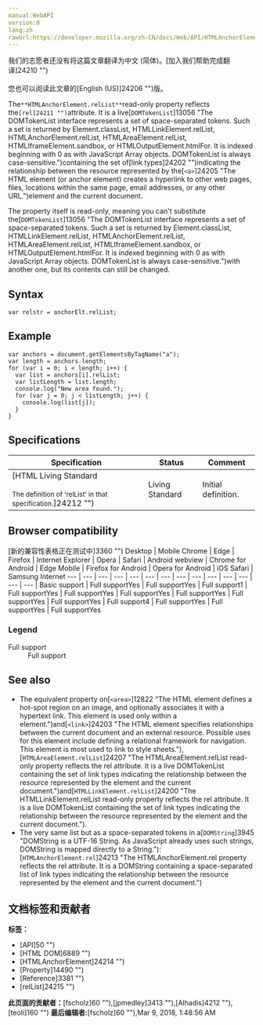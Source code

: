 ```yaml
---
manual:WebAPI
version:0
lang:zh
rawUrl:https://developer.mozilla.org/zh-CN/docs/Web/API/HTMLAnchorElement/relList
---
```




<bdi>我们的志愿者还没有将这篇文章翻译为<bdi>中文 (简体)</bdi>。[加入我们帮助完成翻译]24210 "")<br></br>您也可以阅读此文章的[English (US)]24206 "")版。</bdi>






The`**HTMLAnchorElement.relList**`read-only property reflects the`[rel]24211 "")`attribute. It is a live[`DOMTokenList`]13056 "The DOMTokenList interface represents a set of space-separated tokens. Such a set is returned by Element.classList, HTMLLinkElement.relList, HTMLAnchorElement.relList, HTMLAreaElement.relList, HTMLIframeElement.sandbox, or HTMLOutputElement.htmlFor. It is indexed beginning with 0 as with JavaScript Array objects. DOMTokenList is always case-sensitive.")containing the set of[link types]24202 "")indicating the relationship between the resource represented by the[`<a>`]24205 "The HTML <a> element (or anchor element) creates a hyperlink to other web pages, files, locations within the same page, email addresses, or any other URL.")element and the current document.



The property itself is read-only, meaning you can&#39;t substitute the[`DOMTokenList`]13056 "The DOMTokenList interface represents a set of space-separated tokens. Such a set is returned by Element.classList, HTMLLinkElement.relList, HTMLAnchorElement.relList, HTMLAreaElement.relList, HTMLIframeElement.sandbox, or HTMLOutputElement.htmlFor. It is indexed beginning with 0 as with JavaScript Array objects. DOMTokenList is always case-sensitive.")with another one, but its contents can still be changed.


## Syntax<a name="Syntax"></a>

```
var relstr = anchorElt.relList;

```

## Example<a name="Specifications"></a>

```
var anchors = document.getElementsByTagName("a");
var length = anchors.length;
for (var i = 0; i < length; i++) {
  var list = anchors[i].relList;
  var listLength = list.length;
  console.log("New area found.");
  for (var j = 0; j < listLength; j++) {
    console.log(list[j]);
  }
}
```

## Specifications<a name="Specifications"></a>
Specification | Status | Comment 
 ---  |  ---  |  ---  | 
[HTML Living Standard<br></br><small>The definition of &#39;relList&#39; in that specification.</small>]24212 "") | Living Standard | Initial definition. 


## Browser compatibility<a name="Browser_compatibility"></a>
[新的兼容性表格正在测试中<i></i>]3360 "")
<abbr>Desktop<i></i></abbr> | <abbr>Mobile<i></i></abbr> 
<abbr>Chrome<i></i></abbr> | <abbr>Edge<i></i></abbr> | <abbr>Firefox<i></i></abbr> | <abbr>Internet Explorer<i></i></abbr> | <abbr>Opera<i></i></abbr> | <abbr>Safari<i></i></abbr> | <abbr>Android webview<i></i></abbr> | <abbr>Chrome for Android<i></i></abbr> | <abbr>Edge Mobile<i></i></abbr> | <abbr>Firefox for Android<i></i></abbr> | <abbr>Opera for Android<i></i></abbr> | <abbr>iOS Safari<i></i></abbr> | <abbr>Samsung Internet<i></i></abbr> 
 ---  |  ---  |  ---  |  ---  |  ---  |  ---  |  ---  |  ---  |  ---  |  ---  |  ---  |  ---  |  ---  |  ---  | 
Basic support | <abbr>Full support</abbr>Yes | <abbr>Full support</abbr>Yes | <abbr>Full support</abbr>1 | <abbr>Full support</abbr>Yes | <abbr>Full support</abbr>Yes | <abbr>Full support</abbr>Yes | <abbr>Full support</abbr>Yes | <abbr>Full support</abbr>Yes | <abbr>Full support</abbr>Yes | <abbr>Full support</abbr>4 | <abbr>Full support</abbr>Yes | <abbr>Full support</abbr>Yes | <abbr>Full support</abbr>Yes 


### Legend<a name="Legend"></a>
<dl><dt id=''><abbr>Full support</abbr></dt><dd>Full support</dd></dl>


## See also<a name="See_also"></a>

* The equivalent property on[`<area>`]12822 "The HTML <area> element defines a hot-spot region on an image, and optionally associates it with a hypertext link. This element is used only within a <map> element.")and[`<link>`]24203 "The HTML <link> element specifies relationships between the current document and an external resource. Possible uses for this element include defining a relational framework for navigation. This element is most used to link to style sheets."),[`HTMLAreaElement.relList`]24207 "The HTMLAreaElement.relList read-only property reflects the rel attribute. It is a live DOMTokenList containing the set of link types indicating the relationship between the resource represented by the <area> element and the current document.")and[`HTMLLinkElement.relList`]24200 "The HTMLLinkElement.relList read-only property reflects the rel attribute. It is a live DOMTokenList containing the set of link types indicating the relationship between the resource represented by the <link> element and the current document.").
* The very same list but as a space-separated tokens in a[`DOMString`]3945 "DOMString is a UTF-16 String. As JavaScript already uses such strings, DOMString is mapped directly to a String."):[`HTMLAnchorElement.rel`]24213 "The HTMLAnchorElement.rel property reflects the rel attribute. It is a DOMString containing a space-separated list of link types indicating the relationship between the resource represented by the <a> element and the current document.")



## 文档标签和贡献者
**标签：**
* [API]50 "")
* [HTML DOM]6889 "")
* [HTMLAnchorElement]24214 "")
* [Property]14490 "")
* [Reference]3381 "")
* [relList]24215 "")

**此页面的贡献者：**[fscholz]60 ""),[jpmedley]3413 ""),[Alhadis]4212 ""),[teoli]160 "")
**最后编辑者:**[fscholz]60 ""),<time>Mar 9, 2018, 1:48:56 AM</time>


